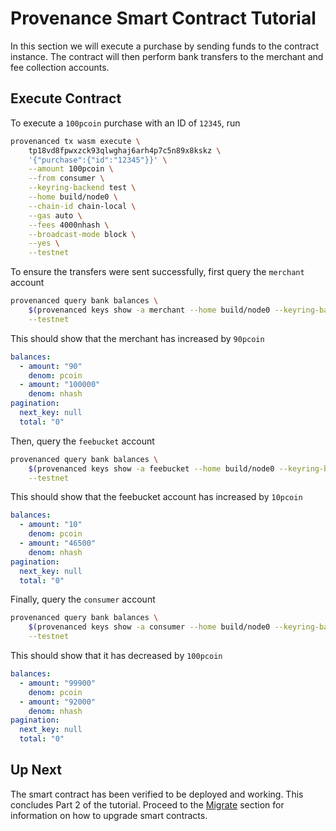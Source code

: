 # Provenance Smart Contract Tutorial

In this section we will execute a purchase by sending funds to the contract instance. The contract
will then perform bank transfers to the merchant and fee collection accounts.

## Execute Contract

To execute a `100pcoin` purchase with an ID of `12345`, run

```bash
provenanced tx wasm execute \
    tp18vd8fpwxzck93qlwghaj6arh4p7c5n89x8kskz \
    '{"purchase":{"id":"12345"}}' \
    --amount 100pcoin \
    --from consumer \
    --keyring-backend test \
    --home build/node0 \
    --chain-id chain-local \
    --gas auto \
    --fees 4000nhash \
    --broadcast-mode block \
    --yes \
    --testnet
```

To ensure the transfers were sent successfully, first query the `merchant` account

```bash
provenanced query bank balances \
    $(provenanced keys show -a merchant --home build/node0 --keyring-backend test --testnet) \
    --testnet
```

This should show that the merchant has increased by `90pcoin`

```yaml
balances:
  - amount: "90"
    denom: pcoin
  - amount: "100000"
    denom: nhash
pagination:
  next_key: null
  total: "0"
```

Then, query the `feebucket` account

```bash
provenanced query bank balances \
    $(provenanced keys show -a feebucket --home build/node0 --keyring-backend test --testnet) \
    --testnet
```

This should show that the feebucket account has increased by `10pcoin`

```yaml
balances:
  - amount: "10"
    denom: pcoin
  - amount: "46500"
    denom: nhash
pagination:
  next_key: null
  total: "0"
```

Finally, query the `consumer` account

```bash
provenanced query bank balances \
    $(provenanced keys show -a consumer --home build/node0 --keyring-backend test --testnet) \
    --testnet
```

This should show that it has decreased by `100pcoin`

```yaml
balances:
  - amount: "99900"
    denom: pcoin
  - amount: "92000"
    denom: nhash
pagination:
  next_key: null
  total: "0"
```

## Up Next

The smart contract has been verified to be deployed and working. This concludes Part 2 of the
tutorial. Proceed to the [Migrate](13-migrate.md) section for information on how to upgrade smart
contracts.
